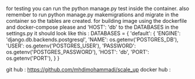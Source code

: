 for testing you can run the python manage.py test inside the container.
also remember to run python manage.py makemigrations and migrate in the container so the tables are created.
for building image using the dockerfile and docker-compose please and 'HOST': 'db' to the DATABASES in the settings.py 
it should look like this :
DATABASES = {
    'default': {
        'ENGINE': 'django.db.backends.postgresql',
        'NAME': os.getenv('POSTGRES_DB'),
        'USER': os.getenv('POSTGRES_USER'),
        'PASSWORD': os.getenv('POSTGRES_PASSWORD'),
        'HOST': 'db',
        'PORT': os.getenv('PORT'),
    }
}

git hub : https://github.com/mhdimohammadi/scale_up
docker hub : 
